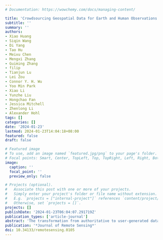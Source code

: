 ```yaml
---
# Documentation: https://wowchemy.com/docs/managing-content/

title: 'Crowdsourcing Geospatial Data for Earth and Human Observations: A Review'
subtitle: ''
summary: ''
authors:
- Xiao Huang
- Siqin Wang
- Di Yang
- Tao Hu
- Meixu Chen
- Mengxi Zhang
- Guiming Zhang
- filip
- Tianjun Lu
- Lei Zou
- Connor Y. H. Wu
- Yoo Min Park
- Xiao Li
- Yunzhe Liu
- Hongchao Fan
- Jessica Mitchell
- Zhenlong Li
- Alexander Hohl
tags: []
categories: []
date: '2024-01-23'
lastmod: 2024-01-23T14:04:18+08:00
featured: false
draft: false

# Featured image
# To use, add an image named `featured.jpg/png` to your page's folder.
# Focal points: Smart, Center, TopLeft, Top, TopRight, Left, Right, BottomLeft, Bottom, BottomRight.
image:
  caption: ''
  focal_point: ''
  preview_only: false

# Projects (optional).
#   Associate this post with one or more of your projects.
#   Simply enter your project's folder or file name without extension.
#   E.g. `projects = ["internal-project"]` references `content/project/deep-learning/index.md`.
#   Otherwise, set `projects = []`.
projects: []
publishDate: '2024-01-23T06:04:07.291719Z'
publication_types: ['article-journal']
abstract: 'The transformation from authoritative to user-generated data landscapes has garnered considerable attention, notably with the proliferation of crowdsourced geospatial data. Facilitated by advancements in digital technology and high-speed communication, this paradigm shift has democratized data collection, obliterating traditional barriers between data producers and users. While previous literature has compartmentalized this subject into distinct platforms and application domains, this review offers a holistic examination of crowdsourced geospatial data. Employing a narrative review approach due to the interdisciplinary nature of the topic, we investigate both human and Earth observations through crowdsourced initiatives. This review categorizes the diverse applications of these data and rigorously examines specific platforms and paradigms pertinent to data collection. Furthermore, it addresses salient challenges, encompassing data quality, inherent biases, and ethical dimensions. We contend that this thorough analysis will serve as an invaluable scholarly resource, encapsulating the current state-of-the-art in crowdsourced geospatial data, and offering strategic directions for future interdisciplinary research and applications across various sectors.'
publication: '*Journal of Remote Sensing*'
doi: 10.34133/remotesensing.0105
---
```


